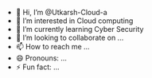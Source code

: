 - 👋 Hi, I’m @Utkarsh-Cloud-a
- 👀 I’m interested in Cloud computing 
- 🌱 I’m currently learning Cyber Security 
- 💞️ I’m looking to collaborate on ...
- 📫 How to reach me ...
- 😄 Pronouns: ...
- ⚡ Fun fact: ...

<!---
Utkarsh-Cloud-a/Utkarsh-Cloud-a is a ✨ special ✨ repository because its `README.md` (this file) appears on your GitHub profile.
You can click the Preview link to take a look at your changes.
--->
